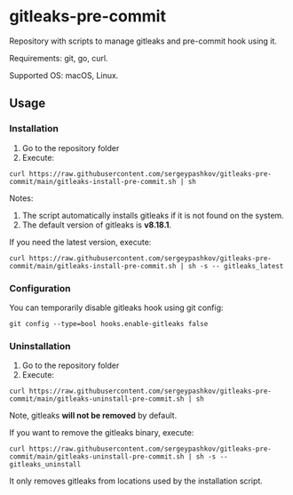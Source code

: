 # gitleaks-pre-commit
Repository with scripts to manage gitleaks and pre-commit hook using it.

Requirements: git, go, curl.

Supported OS: macOS, Linux.

## Usage ##

### Installation ###

1. Go to the repository folder
2. Execute:

```
curl https://raw.githubusercontent.com/sergeypashkov/gitleaks-pre-commit/main/gitleaks-install-pre-commit.sh | sh
```

Notes:
1. The script automatically installs gitleaks if it is not found on the system.
2. The default version of gitleaks is **v8.18.1**.

If you need the latest version, execute:

```
curl https://raw.githubusercontent.com/sergeypashkov/gitleaks-pre-commit/main/gitleaks-install-pre-commit.sh | sh -s -- gitleaks_latest
```

### Configuration ###
You can temporarily disable gitleaks hook using git config:
```
git config --type=bool hooks.enable-gitleaks false
```

### Uninstallation ###

1. Go to the repository folder
2. Execute:

```
curl https://raw.githubusercontent.com/sergeypashkov/gitleaks-pre-commit/main/gitleaks-uninstall-pre-commit.sh | sh
```

Note, gitleaks **will not be removed** by default.

If you want to remove the gitleaks binary, execute:

```
curl https://raw.githubusercontent.com/sergeypashkov/gitleaks-pre-commit/main/gitleaks-uninstall-pre-commit.sh | sh -s -- gitleaks_uninstall
```

It only removes gitleaks from locations used by the installation script.


